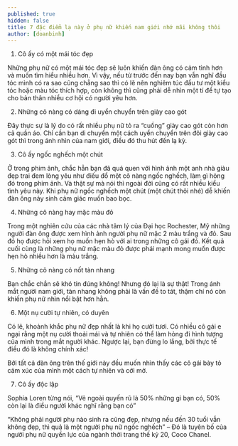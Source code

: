 ```yaml
---
published: true
hidden: false
title: 7 đặc điểm lạ này ở phụ nữ khiến nam giới nhớ mãi không thôi
author: [doanbinh]
---
```


1. Cô ấy có một mái tóc đẹp

Những phụ nữ có một mái tóc đẹp sẽ luôn khiến đàn ông có cảm tình hơn và muốn tìm hiểu nhiều hơn. Vì vậy, nếu từ trước đến nay bạn vẫn nghĩ đầu tóc mình có ra sao cũng chẳng sao thì có lẽ nên nghiêm túc đầu tư một kiểu tóc hoặc màu tóc thích hợp, còn không thì cũng phải dễ nhìn một tí để tự tạo cho bản thân nhiều cơ hội có người yêu hơn.

2. Những cô nàng có dáng đi uyển chuyển trên giày cao gót

Đây thực sự là lý do có rất nhiều phụ nữ tỏ ra “cuồng” giày cao gót còn hơn cả quần áo. Chỉ cần bạn di chuyển một cách uyển chuyển trên đôi giày cao gót thì trong ánh nhìn của nam giới, điều đó thu hút đến lạ kỳ.

3. Cô ấy ngốc nghếch một chút

Ở trong phim ảnh, chắc hẳn bạn đã quá quen với hình ảnh một anh nhà giàu đẹp trai đem lòng yêu như điếu đổ một cô nàng ngốc nghếch, làm gì hỏng đó trong phim ảnh. Và thật sự mà nói thì ngoài đời cũng có rất nhiều kiểu tình yêu này. Khi phụ nữ ngốc nghếch một chút (một chút thôi nhé) dễ khiến đàn ông nảy sinh cảm giác muốn bao bọc.

4. Những cô nàng hay mặc màu đỏ

Trong một nghiên cứu của các nhà tâm lý của Đại học Rochester, Mỹ những người đàn ông được xem hình ảnh người phụ nữ mặc 2 màu trắng và đỏ. Sau đó họ được hỏi xem họ muốn hẹn hò với ai trong những cô gái đó. Kết quả cuối cùng là những phụ nữ mặc màu đỏ được phái mạnh mong muốn được hẹn hò nhiều hơn là màu trắng.

5. Những cô nàng có nốt tàn nhang

Bạn chắc chắn sẽ khó tin đúng không! Nhưng đó lại là sự thật! Trong ánh mắt người nam giới, tàn nhang không phải là vấn đề to tát, thậm chí nó còn khiến phụ nữ nhìn nổi bật hơn hằn.

6. Một nụ cười tự nhiên, có duyên

Có lẽ, khoảnh khắc phụ nữ đẹp nhất là khi họ cười tươi. Có nhiều cô gái e ngại rằng một nụ cười thoải mái và tự nhiên có thể làm hỏng đi hình tượng của mình trong mắt người khác. Ngược lại, bạn đừng lo lắng, bởi thực tế điều đó là không chính xác!

Bởi tất cả đàn ông trên thế giới này đều muốn nhìn thấy các cô gái bày tỏ cảm xúc của mình một cách tự nhiên và cởi mở.

7. Cô ấy độc lập

Sophia Loren từng nói, “Vẻ ngoài quyến rũ là 50% những gì bạn có, 50% còn lại là điều người khác nghĩ rằng bạn có”

“Không phải người phụ nào sinh ra cũng đẹp, nhưng nếu đến 30 tuổi vẫn không đẹp, thì quả là một người phụ nữ ngốc nghếch” – Đó là tuyên bố của người phụ nữ quyền lực của ngành thời trang thế kỷ 20, Coco Chanel.